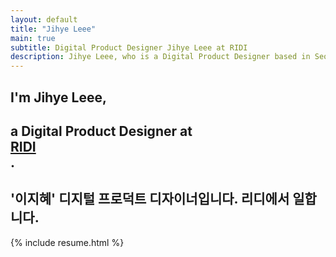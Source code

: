 ```yaml
---
layout: default
title: "Jihye Leee"
main: true
subtitle: Digital Product Designer Jihye Leee at RIDI
description: Jihye Leee, who is a Digital Product Designer based in Seoul, South Korea. | '이지혜' 디지털 프로덕트 디자이너입니다. 리디에서 일합니다.
---
```

<div class="intro-animation">
<section class="explanation">
    <h1 class="intro">
    I'm Jihye Leee,
    </h1>
    <h1 class="intro">a Digital Product Designer at 
        <div class="intro-link">
            <a class="transition" href="http://ridicorp.com/" target="_blank">
                RIDI
            </a>
            <div class="underline-mask transition"></div>
            <div class="underline"></div>
        </div>.
    </h1>
    <h2 class="intro">'이지혜' 디지털 프로덕트 디자이너입니다. 리디에서 일합니다.</h2>
</section>
</div>

{% include resume.html %}
